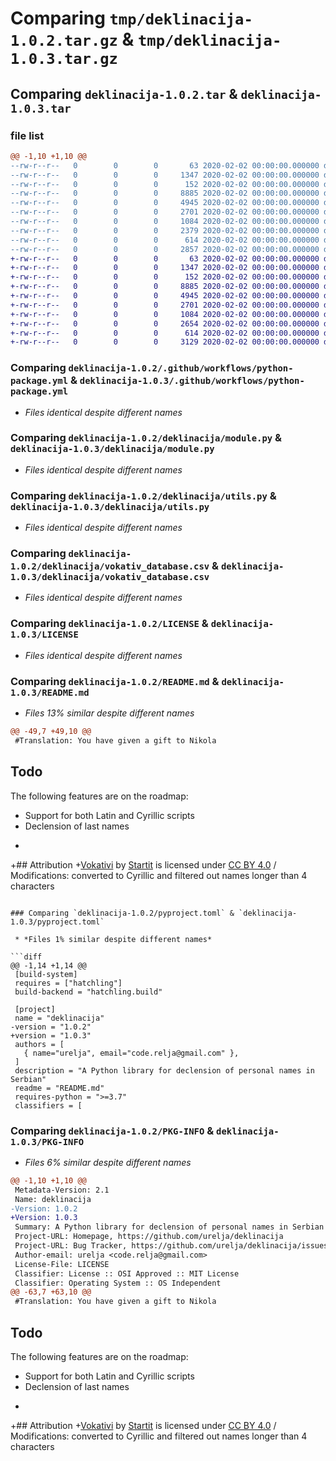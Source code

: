 # Comparing `tmp/deklinacija-1.0.2.tar.gz` & `tmp/deklinacija-1.0.3.tar.gz`

## Comparing `deklinacija-1.0.2.tar` & `deklinacija-1.0.3.tar`

### file list

```diff
@@ -1,10 +1,10 @@
--rw-r--r--   0        0        0       63 2020-02-02 00:00:00.000000 deklinacija-1.0.2/main.py
--rw-r--r--   0        0        0     1347 2020-02-02 00:00:00.000000 deklinacija-1.0.2/.github/workflows/python-package.yml
--rw-r--r--   0        0        0      152 2020-02-02 00:00:00.000000 deklinacija-1.0.2/deklinacija/__init__.py
--rw-r--r--   0        0        0     8885 2020-02-02 00:00:00.000000 deklinacija-1.0.2/deklinacija/module.py
--rw-r--r--   0        0        0     4945 2020-02-02 00:00:00.000000 deklinacija-1.0.2/deklinacija/utils.py
--rw-r--r--   0        0        0     2701 2020-02-02 00:00:00.000000 deklinacija-1.0.2/deklinacija/vokativ_database.csv
--rw-r--r--   0        0        0     1084 2020-02-02 00:00:00.000000 deklinacija-1.0.2/LICENSE
--rw-r--r--   0        0        0     2379 2020-02-02 00:00:00.000000 deklinacija-1.0.2/README.md
--rw-r--r--   0        0        0      614 2020-02-02 00:00:00.000000 deklinacija-1.0.2/pyproject.toml
--rw-r--r--   0        0        0     2857 2020-02-02 00:00:00.000000 deklinacija-1.0.2/PKG-INFO
+-rw-r--r--   0        0        0       63 2020-02-02 00:00:00.000000 deklinacija-1.0.3/main.py
+-rw-r--r--   0        0        0     1347 2020-02-02 00:00:00.000000 deklinacija-1.0.3/.github/workflows/python-package.yml
+-rw-r--r--   0        0        0      152 2020-02-02 00:00:00.000000 deklinacija-1.0.3/deklinacija/__init__.py
+-rw-r--r--   0        0        0     8885 2020-02-02 00:00:00.000000 deklinacija-1.0.3/deklinacija/module.py
+-rw-r--r--   0        0        0     4945 2020-02-02 00:00:00.000000 deklinacija-1.0.3/deklinacija/utils.py
+-rw-r--r--   0        0        0     2701 2020-02-02 00:00:00.000000 deklinacija-1.0.3/deklinacija/vokativ_database.csv
+-rw-r--r--   0        0        0     1084 2020-02-02 00:00:00.000000 deklinacija-1.0.3/LICENSE
+-rw-r--r--   0        0        0     2654 2020-02-02 00:00:00.000000 deklinacija-1.0.3/README.md
+-rw-r--r--   0        0        0      614 2020-02-02 00:00:00.000000 deklinacija-1.0.3/pyproject.toml
+-rw-r--r--   0        0        0     3129 2020-02-02 00:00:00.000000 deklinacija-1.0.3/PKG-INFO
```

### Comparing `deklinacija-1.0.2/.github/workflows/python-package.yml` & `deklinacija-1.0.3/.github/workflows/python-package.yml`

 * *Files identical despite different names*

### Comparing `deklinacija-1.0.2/deklinacija/module.py` & `deklinacija-1.0.3/deklinacija/module.py`

 * *Files identical despite different names*

### Comparing `deklinacija-1.0.2/deklinacija/utils.py` & `deklinacija-1.0.3/deklinacija/utils.py`

 * *Files identical despite different names*

### Comparing `deklinacija-1.0.2/deklinacija/vokativ_database.csv` & `deklinacija-1.0.3/deklinacija/vokativ_database.csv`

 * *Files identical despite different names*

### Comparing `deklinacija-1.0.2/LICENSE` & `deklinacija-1.0.3/LICENSE`

 * *Files identical despite different names*

### Comparing `deklinacija-1.0.2/README.md` & `deklinacija-1.0.3/README.md`

 * *Files 13% similar despite different names*

```diff
@@ -49,7 +49,10 @@
 #Translation: You have given a gift to Nikola
 ```
 
 ## Todo
 The following features are on the roadmap:
 - Support for both Latin and Cyrillic scripts
 - Declension of last names
+
+## Attribution
+[Vokativi](https://github.com/startitrs/vokativi) by [Startit](https://github.com/startitrs) is licensed under [CC BY 4.0](https://creativecommons.org/licenses/by/4.0/) / Modifications: converted to Cyrillic and filtered out names longer than 4 characters
```

### Comparing `deklinacija-1.0.2/pyproject.toml` & `deklinacija-1.0.3/pyproject.toml`

 * *Files 1% similar despite different names*

```diff
@@ -1,14 +1,14 @@
 [build-system]
 requires = ["hatchling"]
 build-backend = "hatchling.build"
 
 [project]
 name = "deklinacija"
-version = "1.0.2"
+version = "1.0.3"
 authors = [
   { name="urelja", email="code.relja@gmail.com" },
 ]
 description = "A Python library for declension of personal names in Serbian"
 readme = "README.md"
 requires-python = ">=3.7"
 classifiers = [
```

### Comparing `deklinacija-1.0.2/PKG-INFO` & `deklinacija-1.0.3/PKG-INFO`

 * *Files 6% similar despite different names*

```diff
@@ -1,10 +1,10 @@
 Metadata-Version: 2.1
 Name: deklinacija
-Version: 1.0.2
+Version: 1.0.3
 Summary: A Python library for declension of personal names in Serbian
 Project-URL: Homepage, https://github.com/urelja/deklinacija
 Project-URL: Bug Tracker, https://github.com/urelja/deklinacija/issues
 Author-email: urelja <code.relja@gmail.com>
 License-File: LICENSE
 Classifier: License :: OSI Approved :: MIT License
 Classifier: Operating System :: OS Independent
@@ -63,7 +63,10 @@
 #Translation: You have given a gift to Nikola
 ```
 
 ## Todo
 The following features are on the roadmap:
 - Support for both Latin and Cyrillic scripts
 - Declension of last names
+
+## Attribution
+[Vokativi](https://github.com/startitrs/vokativi) by [Startit](https://github.com/startitrs) is licensed under [CC BY 4.0](https://creativecommons.org/licenses/by/4.0/) / Modifications: converted to Cyrillic and filtered out names longer than 4 characters
```

